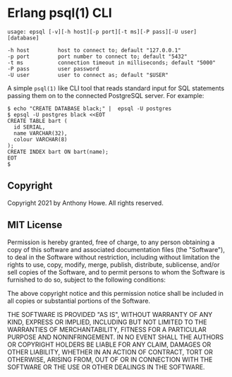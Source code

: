 Erlang psql(1) CLI
==================

```
usage: epsql [-v][-h host][-p port][-t ms][-P pass][-U user] [database]

-h host         host to connect to; default "127.0.0.1"
-p port         port number to connect to; default "5432"
-t ms           connection timeout in milliseconds; default "5000"
-P pass         user password
-U user         user to connect as; default "$USER"
```

A simple `psql(1)` like CLI tool that reads standard input for SQL statements passing them on to the connected PostgreSQL server.
For example:

```
$ echo "CREATE DATABASE black;" |  epsql -U postgres
$ epsql -U postgres black <<EOT
CREATE TABLE bart (
  id SERIAL,
  name VARCHAR(32),
  colour VARCHAR(8)
);
CREATE INDEX bart ON bart(name);
EOT
$
```


Copyright
---------

Copyright 2021 by Anthony Howe.  All rights reserved.


MIT License
-----------

Permission is hereby granted, free of charge, to any person obtaining a copy of this software and associated documentation files (the "Software"), to deal in the Software without restriction, including without limitation the rights to use, copy, modify, merge, publish, distribute, sublicense, and/or sell copies of the Software, and to permit persons to whom the Software is furnished to do so, subject to the following conditions:

The above copyright notice and this permission notice shall be included in all copies or substantial portions of the Software.

THE SOFTWARE IS PROVIDED "AS IS", WITHOUT WARRANTY OF ANY KIND, EXPRESS OR IMPLIED, INCLUDING BUT NOT LIMITED TO THE WARRANTIES OF MERCHANTABILITY, FITNESS FOR A PARTICULAR PURPOSE AND NONINFRINGEMENT. IN NO EVENT SHALL THE AUTHORS OR COPYRIGHT HOLDERS BE LIABLE FOR ANY CLAIM, DAMAGES OR OTHER LIABILITY, WHETHER IN AN ACTION OF CONTRACT, TORT OR OTHERWISE, ARISING FROM, OUT OF OR IN CONNECTION WITH THE SOFTWARE OR THE USE OR OTHER DEALINGS IN THE SOFTWARE.
